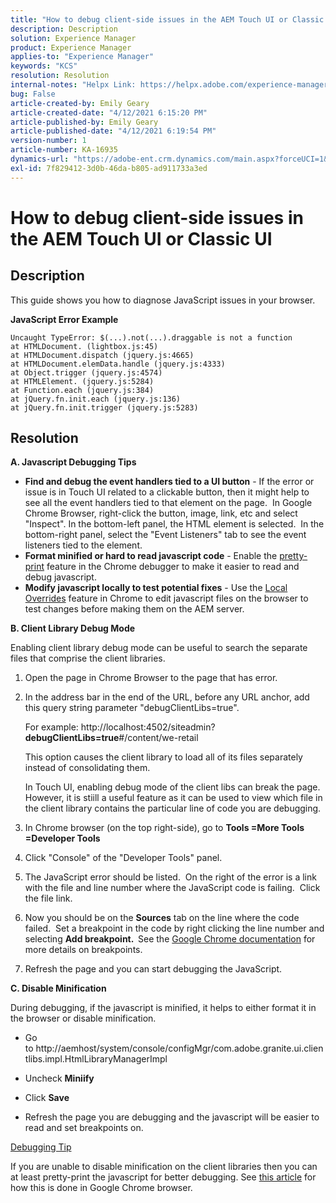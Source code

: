 ```yaml
---
title: "How to debug client-side issues in the AEM Touch UI or Classic UI"
description: Description
solution: Experience Manager
product: Experience Manager
applies-to: "Experience Manager"
keywords: "KCS"
resolution: Resolution
internal-notes: "Helpx Link: https://helpx.adobe.com/experience-manager/kb/How-to-debug-javascript-errors-in-AEM.html"
bug: False
article-created-by: Emily Geary
article-created-date: "4/12/2021 6:15:20 PM"
article-published-by: Emily Geary
article-published-date: "4/12/2021 6:19:54 PM"
version-number: 1
article-number: KA-16935
dynamics-url: "https://adobe-ent.crm.dynamics.com/main.aspx?forceUCI=1&pagetype=entityrecord&etn=knowledgearticle&id=2eb50a08-bb9b-eb11-b1ac-000d3a3680d8"
exl-id: 7f829412-3d0b-46da-b805-ad911733a3ed
---
```

# How to debug client-side issues in the AEM Touch UI or Classic UI

## Description


This guide shows you how to diagnose JavaScript issues in your browser.

<b>JavaScript Error Example</b>




```
Uncaught TypeError: $(...).not(...).draggable is not a function
at HTMLDocument. (lightbox.js:45)
at HTMLDocument.dispatch (jquery.js:4665)
at HTMLDocument.elemData.handle (jquery.js:4333)
at Object.trigger (jquery.js:4574)
at HTMLElement. (jquery.js:5284)
at Function.each (jquery.js:384)
at jQuery.fn.init.each (jquery.js:136)
at jQuery.fn.init.trigger (jquery.js:5283)
```



## Resolution


<b>A. Javascript Debugging Tips</b>

- <b>Find and debug the event handlers tied to a UI button</b> - If the error or issue is in Touch UI related to a clickable button, then it might help to see all the event handlers tied to that element on the page.  In Google Chrome Browser, right-click the button, image, link, etc and select "Inspect". In the bottom-left panel, the HTML element is selected.  In the bottom-right panel, select the "Event Listeners" tab to see the event listeners tied to the element.
- <b>Format minified or hard to read javascript code</b> - Enable the [pretty-print](https://developers.google.com/web/tools/chrome-devtools/javascript/pretty-print) feature in the Chrome debugger to make it easier to read and debug javascript.
- <b>Modify javascript locally to test potential fixes</b> - Use the [Local Overrides](https://developers.google.com/web/updates/2018/01/devtools#overrides) feature in Chrome to edit javascript files on the browser to test changes before making them on the AEM server.


<b>B. Client Library Debug Mode</b>

Enabling client library debug mode can be useful to search the separate files that comprise the client libraries.

1. Open the page in Chrome Browser to the page that has error.
2. In the address bar in the end of the URL, before any URL anchor, add this query string parameter "debugClientLibs=true".

    For example: http://localhost:4502/siteadmin?<b>debugClientLibs=true</b>#/content/we-retail

    This option causes the client library to load all of its files separately instead of consolidating them.

    In Touch UI, enabling debug mode of the client libs can break the page.  However, it is stiill a useful feature as it can be used to view which file in the client library contains the particular line of code you are debugging.
3. In Chrome browser (on the top right-side), go to <b>Tools =More Tools =Developer Tools</b>
4. Click "Console" of the "Developer Tools" panel.
5. The JavaScript error should be listed.  On the right of the error is a link with the file and line number where the JavaScript code is failing.  Click the file link.
6. Now you should be on the <b>Sources</b> tab on the line where the code failed.  Set a breakpoint in the code by right clicking the line number and selecting <b>Add breakpoint.  </b>See the [Google Chrome documentation](https://developers.google.com/web/tools/chrome-devtools/javascript/breakpoints) for more details on breakpoints.
7. Refresh the page and you can start debugging the JavaScript.


<b>C. Disable Minification</b>

During debugging, if the javascript is minified, it helps to either format it in the browser or disable minification.

- Go to http://aemhost/system/console/configMgr/com.adobe.granite.ui.clientlibs.impl.HtmlLibraryManagerImpl


- Uncheck <b>Miniify</b>


- Click <b>Save</b>


- Refresh the page you are debugging and the javascript will be easier to read and set breakpoints on.


<u>Debugging Tip</u>

If you are unable to disable minification on the client libraries then you can at least pretty-print the javascript for better debugging. See [this article](https://developers.google.com/web/tools/chrome-devtools/javascript/pretty-print) for how this is done in Google Chrome browser.
